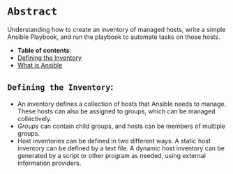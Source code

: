 # **`Abstract`**

Understanding how  to create an inventory of managed hosts, write a simple Ansible Playbook, and run the playbook to automate tasks on those hosts.

-  **Table of contents**:
  - [Defining the Inventory](#defining-the-inventory)
  - [What is Ansible](#what-is-ansible)


## **`Defining the Inventory`**:

- An inventory defines a collection of hosts that Ansible needs to manage. 
These hosts can also be assigned to groups, which can be managed collectively. 
- *Groups* can contain child groups, and hosts can be members of multiple groups. 
- Host inventories can be defined in two different ways. A static host inventory can be defined by a text file. A dynamic host inventory can be generated by a script or other program as needed, using external information providers.